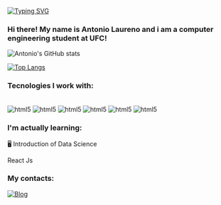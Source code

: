 [![Typing SVG](https://readme-typing-svg.demolab.com/?lines=Hello!;Welcome+to+my+Github)](https://git.io/typing-svg)

### Hi there! My name is Antonio Laureno and i am a computer engineering student at UFC!



![Antonio's GitHub stats](https://github-readme-stats.vercel.app/api?username=AntonioLaureno28&show_icons=true&theme=radical)




[![Top Langs](https://github-readme-stats.vercel.app/api/top-langs/?username=AntonioLaureno28&layout=compact)](https://github.com/anuraghazra/github-readme-stats)




### Tecnologies I work with:

<div style = "display: inline_block"><br/>
  <img align="center" alt= "html5" src= "https://img.shields.io/badge/C-00599C?style=for-the-badge&logo=c&logoColor=white"/>
  <img align="center" alt= "html5" src= "https://img.shields.io/badge/Java-ED8B00?style=for-the-badge&logo=openjdk&logoColor=white"/>
  <img align="center" alt= "html5" src= "https://img.shields.io/badge/Python-14354C?style=for-the-badge&logo=python&logoColor=white"/>
  <img align="center" alt= "html5" src= "https://img.shields.io/badge/JavaScript-F7DF1E?style=for-the-badge&logo=javascript&logoColor=black"/>
  <img align="center" alt= "html5" src= "https://img.shields.io/badge/HTML5-E34F26?style=for-the-badge&logo=html5&logoColor=white"/>
  <img align="center" alt= "html5" src= "https://img.shields.io/badge/CSS3-1572B6?style=for-the-badge&logo=css3&logoColor=white"/>
</div>






### I'm actually learning: 

🖥️ Introduction of Data Science

React Js



### My contacts:

[![Blog](https://img.shields.io/badge/Instagram-E4405F?style=for-the-badge&logo=instagram&logoColor=white)](https://www.instagram.com/antoniopmlaureno_/)

